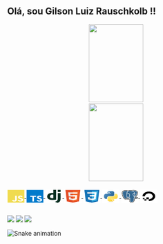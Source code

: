 ## Olá, sou Gilson Luiz Rauschkolb !!

<div align="center">
  <a href="https://github.com/gilsonluiz">
  <img width="50%" height="180em" src="https://github-readme-stats.vercel.app/api?username=gilsonluiz&show_icons=true&theme=vue-dark&include_all_commits=true&count_private=true"/>
  <img width="50%" height="180em" src="https://github-readme-stats.vercel.app/api/top-langs/?username=gilsonluiz&layout=compact&langs_count=7&theme=vue-dark"/>
</div>
<div style="display: inline_block"><br>
  <img align="center" alt="GilsonLuiz-Js" height="30" width="40" src="https://raw.githubusercontent.com/devicons/devicon/master/icons/javascript/javascript-plain.svg">
  <img align="center" alt="GilsonLuiz-Ts" height="30" width="40" src="https://raw.githubusercontent.com/devicons/devicon/master/icons/typescript/typescript-plain.svg">
  <img align="center" alt="GilsonLuiz-Django" height="30" width="40" src="https://raw.githubusercontent.com/devicons/devicon/master/icons/django/django-plain.svg">
  <img align="center" alt="GilsonLuiz-HTML" height="30" width="40" src="https://raw.githubusercontent.com/devicons/devicon/master/icons/html5/html5-original.svg">
  <img align="center" alt="GilsonLuiz-CSS" height="30" width="40" src="https://raw.githubusercontent.com/devicons/devicon/master/icons/css3/css3-original.svg">
  <img align="center" alt="GilsonLuiz-Python" height="30" width="40" src="https://raw.githubusercontent.com/devicons/devicon/master/icons/python/python-original.svg">
  <img align="center" alt="GilsonLuiz-PostgreSQL" height="30" width="40" src="https://raw.githubusercontent.com/devicons/devicon/master/icons/postgresql/postgresql-original.svg">
  <img align="center" alt="GilsonLuiz-Python" height="30" width="40" src="https://raw.githubusercontent.com/devicons/devicon/master/icons/digitalocean/digitalocean-plain.svg">
</div>

  ##
 
<div> 
  <a href="https://instagram.com/grauschkolb" target="_blank"><img src="https://img.shields.io/badge/-Instagram-%23E4405F?style=for-the-badge&logo=instagram&logoColor=white" target="_blank"></a>
  <a href = "mailto:gilsonrauschkolb@ymail.com"><img src="https://img.shields.io/badge/-ymail-%23333?style=for-the-badge&logo=gmail&logoColor=white" target="_blank"></a>
  <a href="https://www.linkedin.com/in/gilson-rauschkolb-68753b38/" target="_blank"><img src="https://img.shields.io/badge/-LinkedIn-%230077B5?style=for-the-badge&logo=linkedin&logoColor=white" target="_blank"></a>

  ![Snake animation](https://github.com/gilsonluiz/gilsonluiz/blob/output/github-contribution-grid-snake.svg)
  
</div>
